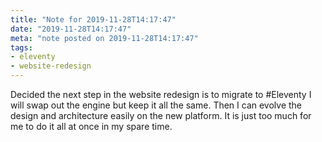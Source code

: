 ```yaml
---
title: "Note for 2019-11-28T14:17:47"
date: "2019-11-28T14:17:47"
meta: "note posted on 2019-11-28T14:17:47"
tags:
- eleventy
- website-redesign
---
```

Decided the next step in the website redesign is to migrate to #Eleventy I will swap out the engine but keep it all the same. Then I can evolve the design and architecture easily on the new platform. It is just too much for me to do it all at once in my spare time.
